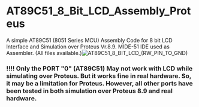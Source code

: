 # AT89C51_8_Bit_LCD_Assembly_Proteus
A simple AT89C51 (8051 Series MCU) Assembly Code  for 8 bit LCD Interface and Simulation over Proteus Vr.8.9. MIDE-51 IDE used as Assembler. (All files available.)![AT89C51_8_BIT_LCD_(RW_PIN_TO_GND)](https://user-images.githubusercontent.com/78910261/195871844-f865ab2e-f37a-410d-bc67-f55ceb98696a.png)

<h3 align="left" fontcolor=red>
!!!! Only the PORT "0" (AT89C51) May not work with LCD while simulating over Proteus. But it works fine in real hardware. So, it may be a limitation for Proteus. However, all other ports have been tested in both simulation over Proteus 8.9 and real hardware.
</h3>
